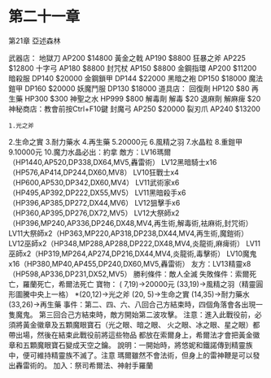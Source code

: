 # 第二十一章

第21章  亞述森林

武器店：
  地獄刀    AP200  $14800
  黃金之戟  AP190  $8800
  狂暴之斧  AP225  $12800
  十字弓    AP180  $8800
  封咒杖    AP150  $8800
  金鋼指環  AP200  $11200
  暗殺服    DP140  $20000
  金鋼鎖甲  DP144  $22000
  黑暗之袍  DP150  $18000
  魔法鎧甲  DP160  $20000
  妖魔鬥服  DP130  $18000
道具店：
  回復劑    HP120  $80
  再生藥    HP300  $300
  神聖之水  HP999  $800
  解毒劑    解毒   $20
  退麻劑    解麻痺 $20
神秘商店：教會前按Ctrl+F10鍵
  封魔弓    AP250  $20000
  裂刃爪    AP240  $13200

    1.光之斧
2.生命之實
3.耐力藥水
4.再生藥
5.20000元
6.風精之羽
7.水晶粒
8.重鎧甲
9.10000元
10.魔力水晶必出：約拿
敵方：LV16瑪爾（HP1440,AP520,DP338,DX64,MV5,轟雷術）
      LV12黑暗騎士x16（HP576,AP414,DP244,DX60,MV8）
      LV10狂戰士x4（HP600,AP530,DP342,DX60,MV4）
      LV11武術家x6（HP495,AP392,DP222,DX55,MV5）
      LV11黑暗殺手x6（HP396,AP385,DP272,DX44,MV6）
      LV12狙擊手x6（HP360,AP395,DP276,DX72,MV5）
      LV12大祭師x2（HP396,MP240,AP336,DP246,DX48,MV4,再生術,解毒術,袪麻術,封咒術）
      LV11大祭師x2（HP363,MP220,AP318,DP238,DX44,MV4,再生術,魔鎧術）
      LV12巫師x2（HP348,MP288,AP288,DP222,DX48,MV4,炎龍術,麻痺術）
      LV11巫師x2（HP319,MP264,AP274,DP216,DX44,MV4,炎龍術,毒擊術）
      LV10魔鬼x16（HP380,MP40,AP455,DP240,DX60,MV5,轟雷術）
友方：LV13精靈x8（HP598,AP336,DP231,DX52,MV5）
勝利條件：敵人全滅
失敗條件：索爾死亡，羅蘭死亡，希爾法死亡
寶物： ( 7,19)→20000元
       (33,19)→風精之羽（精靈圓形圖騰中央上一格）
      *(20,12)→光之斧
       (20, 5)→生命之實
       (14,35)→耐力藥水
       (33,26)→再生藥
事件：第二、四、六、八回合己方結束時，四個角落會各出現一隻魔鬼。
      第三回合己方結束時，敵方開始第二波攻擊。
注意：進入此戰役前，必須將黃金徽章及五顆魔眼寶石（光之眼、暗之眼、
      火之眼、冰之眼、星之眼）都帶出場，然後在結束此戰役前將這些物品
      都放在索爾身上，希爾法才會把黃金徽章和五顆魔眼寶石變成天空之鑰。
說明：一開始時，將悠妮和鐵諾傳到精靈族中，便可維持精靈族不滅了。注意
      瑪爾雖然不會法術，但身上的雷神鞭是可以發出轟雷術的。
加入：祭司希爾法、神射手羅蘭
